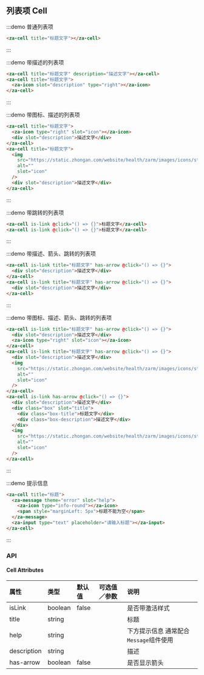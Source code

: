 ## 列表项 Cell

:::demo 普通列表项

```html
<za-cell title="标题文字"></za-cell>
```

:::

:::demo 带描述的列表项

```html
<za-cell title="标题文字" description="描述文字"></za-cell>
<za-cell title="标题文字">
  <za-icon slot="description" type="right"></za-icon>
</za-cell>
```

:::

:::demo 带图标、描述的列表项

```html
<za-cell title="标题文字">
  <za-icon type="right" slot="icon"></za-icon>
  <div slot="description">描述文字</div>
</za-cell>
<za-cell title="标题文字">
  <img
    src="https://static.zhongan.com/website/health/zarm/images/icons/state.png"
    alt=""
    slot="icon"
  />
  <div slot="description">描述文字</div>
</za-cell>
```

:::

:::demo 带跳转的列表项

```html
<za-cell is-link @click="() => {}">标题文字</za-cell>
<za-cell is-link @click="() => {}">标题文字</za-cell>
```

:::

:::demo 带描述、箭头、跳转的列表项

```html
<za-cell is-link title="标题文字" has-arrow @click="() => {}">
  <div slot="description">描述文字</div>
</za-cell>
<za-cell is-link title="标题文字" has-arrow @click="() => {}">
  <div slot="description">描述文字</div>
</za-cell>
```

:::

:::demo 带图标、描述、箭头、跳转的列表项

```html
<za-cell is-link title="标题文字" has-arrow @click="() => {}">
  <div slot="description">描述文字</div>
  <za-icon type="right" slot="icon"></za-icon>
</za-cell>
<za-cell is-link title="标题文字" has-arrow @click="() => {}">
  <div slot="description">描述文字</div>
  <img
    src="https://static.zhongan.com/website/health/zarm/images/icons/state.png""
    alt=""
    slot="icon"
  />
</za-cell>
<za-cell is-link has-arrow @click="() => {}">
  <div slot="description">描述文字</div>
  <div class="box" slot="title">
    <div class="box-title">标题文字</div>
    <div class="box-description">描述文字</div>
  </div>
  <img
    src="https://static.zhongan.com/website/health/zarm/images/icons/state.png""
    alt=""
    slot="icon"
  />
</za-cell>
```

:::

:::demo 提示信息

```html
<za-cell title="标题">
  <za-message theme="error" slot="help">
    <za-icon type="info-round"></za-icon>
    <span style="marginLeft: 5px">标题不能为空</span>
  </za-message>
  <za-input type="text" placeholder="请输入标题"></za-input>
</za-cell>
```

:::

### API

#### Cell Attributes

| 属性        | 类型    | 默认值 | 可选值／参数 | 说明                                   |
| :---------- | :------ | :----- | :----------- | :------------------------------------- |
| isLink      | boolean | false  |              | 是否带激活样式                         |
| title       | string  |        |              | 标题                                   |
| help        | string  |        |              | 下方提示信息 通常配合`Message`组件使用 |
| description | string  |        |              | 描述                                   |
| has-arrow   | boolean | false  |              | 是否显示箭头                           |
